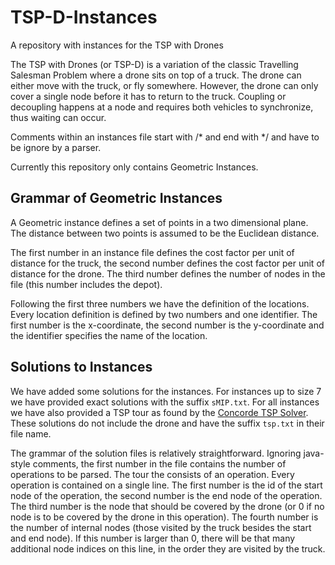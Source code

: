 # TSP-D-Instances
A repository with instances for the TSP with Drones

The TSP with Drones (or TSP-D) is a variation of the classic Travelling Salesman Problem where a drone sits on top of a truck. The drone can either move with the truck, or fly somewhere. However, the drone can only cover a single node before it has to return to the truck. Coupling or decoupling happens at a node and requires both vehicles to synchronize, thus waiting can occur. 

Comments within an instances file start with /\* and end with \*/ and have to be ignore by a parser.

Currently this repository only contains Geometric Instances.

## Grammar of Geometric Instances
A Geometric instance defines a set of points in a two dimensional plane. The distance between two points is assumed to be the Euclidean distance.

The first number in an instance file defines the cost factor per unit of distance for the truck, the second number defines the cost factor per unit of distance for the drone. The third number defines the number of nodes in the file (this number includes the depot).

Following the first three numbers we have the definition of the locations. Every location definition is defined by two numbers and one identifier. The first number is the x-coordinate, the second number is the y-coordinate and the identifier specifies the name of the location.

## Solutions to Instances
We have added some solutions for the instances. For instances up to size 7 we have provided exact solutions with the suffix `sMIP.txt`. For all instances we have also provided a TSP tour as found by the [Concorde TSP Solver](http://www.math.uwaterloo.ca/tsp/concorde.html). These solutions do not include the drone and have the suffix `tsp.txt` in their file name.

The grammar of the solution files is relatively straightforward. Ignoring java-style comments, the first number in the file contains the number of operations to be parsed. The tour the consists of an operation. Every operation is contained on a single line. The first number is the id of the start node of the operation, the second number is the end node of the operation. The third number is the node that should be covered by the drone (or 0 if no node is to be covered by the drone in this operation). The fourth number is the number of internal nodes (those visited by the truck besides the start and end node). If this number is larger than 0, there will be that many additional node indices on this line, in the order they are visited by the truck.
